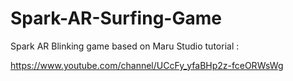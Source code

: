 # Spark-AR-Surfing-Game
Spark AR Blinking game based on
Maru Studio tutorial :

https://www.youtube.com/channel/UCcFy_yfaBHp2z-fceORWsWg
